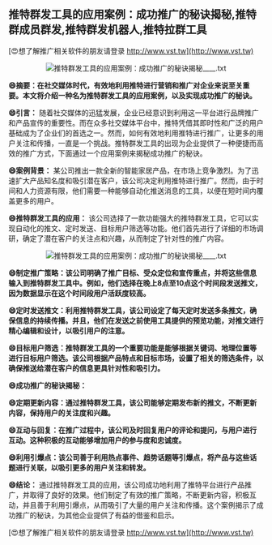 ## **推特群发工具的应用案例：成功推广的秘诀揭秘,推特群成员群发,推特群发机器人,推特拉群工具**

[😍想了解推广相关软件的朋友请登录 http://www.vst.tw](http://www.vst.tw)

 <center><img src="https://vst.tw/MP4/tuiguang/png/5.png" alt="推特群发工具的应用案例：成功推广的秘诀揭秘____.txt"></center>

**😄摘要：在社交媒体时代，有效地利用推特进行营销和推广对企业来说至关重要。本文将介绍一种名为推特群发工具的应用案例，以及实现成功推广的秘诀。**

**😄引言：**
随着社交媒体的迅猛发展，企业已经意识到利用这一平台进行品牌推广和产品宣传的重要性。而在众多社交媒体平台中，推特凭借其即时性和广泛的用户基础成为了企业们的首选之一。然而，如何有效地利用推特进行推广，让更多的用户关注和传播，一直是一个挑战。推特群发工具的出现为企业提供了一种便捷而高效的推广方式，下面通过一个应用案例来揭秘成功推广的秘诀。

**😄案例背景：**
某公司推出一款全新的智能家居产品，在市场上竞争激烈。为了迅速扩大产品知名度和吸引潜在客户，该公司决定利用推特进行推广。然而，由于时间和人力资源有限，他们需要一种能够自动化推送消息的工具，以便在短时间内覆盖更多的用户。

**😄推特群发工具的应用：**
该公司选择了一款功能强大的推特群发工具，它可以实现自动化的推文、定时发送、目标用户筛选等功能。他们首先进行了详细的市场调研，确定了潜在客户的关注点和兴趣，从而制定了针对性的推广内容。

 <center><img src="https://vst.tw/MP4/tuiguang/png/5.png" alt="推特群发工具的应用案例：成功推广的秘诀揭秘____.txt"></center>

**😄制定推广策略：该公司明确了推广目标、受众定位和宣传重点，并将这些信息输入到推特群发工具中。例如，他们选择在晚上8点至10点这个时间段发送推文，因为数据显示在这个时间段用户活跃度较高。**

**😄定时发送推文：利用推特群发工具，该公司设定了每天定时发送多条推文，确保信息的持续传播。并且，他们在发送之前使用工具提供的预览功能，对推文进行精心编辑和设计，以吸引用户的注意。**

**😄目标用户筛选：推特群发工具的一个重要功能是能够根据关键词、地理位置等进行目标用户筛选。该公司根据产品特点和目标市场，设置了相关的筛选条件，以确保推送给潜在客户的信息更具针对性和吸引力。**

**😄成功推广的秘诀揭秘：**

**😄定期更新内容：通过推特群发工具，该公司能够定期发布新的推文，不断更新内容，保持用户的关注度和兴趣。**

**😄互动与回复：在推广过程中，该公司及时回复用户的评论和提问，与用户进行互动。这种积极的互动能够增加用户的参与度和忠诚度。**

**😄利用引爆点：该公司善于利用热点事件、趋势话题等引爆点，将产品与这些话题进行关联，以吸引更多的用户关注和转发。**

**😄结论：**
通过推特群发工具的应用，该公司成功地利用了推特平台进行产品推广，并取得了良好的效果。他们制定了有效的推广策略，不断更新内容，积极互动，并且善于利用引爆点，从而吸引了大量的用户关注和传播。这个案例揭示了成功推广的秘诀，为其他企业提供了有益的借鉴和启示。

[😍想了解推广相关软件的朋友请登录 http://www.vst.tw](http://www.vst.tw)



